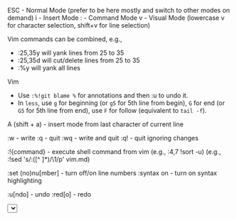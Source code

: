 ESC - Normal Mode (prefer to be here mostly and switch to other modes on demand)
i - Insert Mode
: - Command Mode
v - Visual Mode (lowercase v for character selection, shift+v for line selection)

Vim commands can be combined, e.g.,
* :25,35y will yank lines from 25 to 35
* :25,35d will cut/delete lines from 25 to 35
* :%y will yank all lines

Vim
- Use `:%!git blame %` for annotations and then :u to undo it.
- In `less`, use `g` for beginning (or `g5` for 5th line from begin), `G` for end (or `G5` for 5th line from end), use `F` for follow (equivalent to `tail -f`).

A (shift + a) - insert mode from last character of current line

:w - write
:q - quit
:wq - write and quit
:q! - quit ignoring changes

:!{command} - execute shell command from vim (e.g., :4,7 !sort -u) (e.g., :!sed 's/:\([^ ]\*\)/\1/p' vim.md)

:set (no)nu[mber] - turn off/on line numbers
:syntax on - turn on syntax highlighting

:u[ndo] - undo
:red[o] - redo

<Enter Visual Mode>
<Select Lines>
:y - yank (copy) selected lines to clipboard (to default register "")
:p - paste from clipboard
:d - cut/delete selected lines (to default register "")

:help 'undo'
/searchstring - find forward from here (press n to continue in same dirn, N for opposite), searchstring can also be a regular expression
?searchstring - find previous from here (press n to continue in same direction, N for opposite), searchstring can also be a regular expression
:s/search/replace/ - find and replace first occurence in current line
:s/search/replace/g - find and replace globally in current line
:%s/search/replace/g - find and replace globally in the whole file
:8,10 s/search/replace/g - find and replace gloablly in range of lines 8 to 10

:m 12 - move current line to after line 12
:5,7m 12 - move lines 5 through 7 after line 12
:t 12 - copy current line to after line 12
:5,7t 12 - copy lines 5 through 7 to after line 12

:noh - turn off highlighting after find

:0/% - beginning/end of file
:25 - goto row (line) 25
25| - goto column 25
0/$ - beginning/end of line
(/) - move a sentence back/forward
w/e - move forward to beginning/end of word
3w - move forward 3 words
b - move back to beginning of word
3b - move back 3 words
d0 - delete to 0th column
dd - delete line
dw - delete subword forward (from cursor position)
db - delete subword backward (excluding cursor position)

:e filename - edit another file
:ls - show current buffers
:b2 - open buffer #2 in current window
:bn - next buffer
:bp - prev buffer
:bd - delete buffer (close buffer)

:split filename - split window horizontally and load another file
:vsplit filename - split window vertically and load another file

"1y or "1p or "1d - `"` is used for selecting register in vim
"2y or "2p or "2d - do operations after selecting 2nd register
"+y or "+p or "+d - do operations on system clipboard register
""y (equivalent to `y`) - default register (similarily for `d`, `p`)
(note:
	y or ""y - yanks to "" register (default) and 0 register
	d or ""d - deletes to "" register (default) and 1 register
hence:
	last yank (y) can be accessed using "0p
	last delete (d)/change (c) can be accessed using "1p
)
(
infact:
	vim has 1 unnamed register "" (which is the default register)
	vim has 10 numbered registers ranging from 0-9
		last yank can be accessed using "0p
		last 9 delete/change can be accessed using "1p,"2p ... "9p
	vim has 26 named registers a-z or A-Z
		these are populated only by explicit commands
		the uppercase letters are used to append to lowercase register
		"ayy - write yank contents to register a
		"Ayy - append yank contents to register a
)
:reg - get all register contents
:reg " - get contents of register "
:reg + - get clipboard contents
:reg 0 - get contents of register 0
:reg a - get contents of register a

ctrl+w and arrow keys - move cursor to another window
ctrl+e/y - move viewport up/down

vi 1976
 | \      more 1978
 |  \     /
 |   \   /
 |     v
 |   less 1983
 v
vim 1991

vim is vi improved, so add `alias vi=vim` in `.bashrc` file

